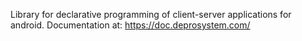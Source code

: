 Library for declarative programming of client-server applications for android. Documentation at: https://doc.deprosystem.com/
